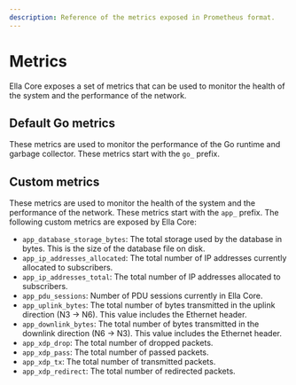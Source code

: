 ```yaml
---
description: Reference of the metrics exposed in Prometheus format.
---
```


# Metrics

Ella Core exposes a set of metrics that can be used to monitor the health of the system and the performance of the network.

## Default Go metrics

These metrics are used to monitor the performance of the Go runtime and garbage collector. These metrics start with the `go_` prefix.

## Custom metrics

These metrics are used to monitor the health of the system and the performance of the network. These metrics start with the `app_` prefix. The following custom metrics are exposed by Ella Core:

- `app_database_storage_bytes`: The total storage used by the database in bytes. This is the size of the database file on disk.
- `app_ip_addresses_allocated`: The total number of IP addresses currently allocated to subscribers.
- `app_ip_addresses_total`: The total number of IP addresses allocated to subscribers.
- `app_pdu_sessions`: Number of PDU sessions currently in Ella Core.
- `app_uplink_bytes`: The total number of bytes transmitted in the uplink direction (N3 -> N6). This value includes the Ethernet header. 
- `app_downlink_bytes`: The total number of bytes transmitted in the downlink direction (N6 -> N3). This value includes the Ethernet header.
- `app_xdp_drop`: The total number of dropped packets.
- `app_xdp_pass`: The total number of passed packets.
- `app_xdp_tx`: The total number of transmitted packets.
- `app_xdp_redirect`: The total number of redirected packets.
